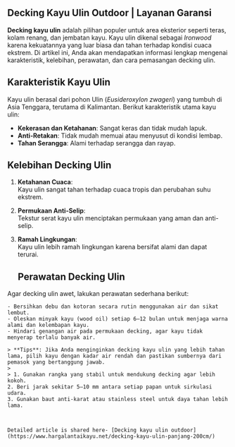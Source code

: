 ## Decking Kayu Ulin Outdoor | Layanan Garansi

**Decking kayu ulin** adalah pilihan populer untuk area eksterior seperti teras, kolam renang, dan jembatan kayu. Kayu ulin dikenal sebagai *Ironwood* karena kekuatannya yang luar biasa dan tahan terhadap kondisi cuaca ekstrem. Di artikel ini, Anda akan mendapatkan informasi lengkap mengenai karakteristik, kelebihan, perawatan, dan cara pemasangan decking ulin.

## Karakteristik Kayu Ulin

Kayu ulin berasal dari pohon Ulin (*Eusideroxylon zwageri*) yang tumbuh di Asia Tenggara, terutama di Kalimantan. Berikut karakteristik utama kayu ulin:

- **Kekerasan dan Ketahanan**: Sangat keras dan tidak mudah lapuk.
- **Anti-Retakan**: Tidak mudah memuai atau menyusut di kondisi lembap.
- **Tahan Serangga**: Alami terhadap serangga dan rayap.

## Kelebihan Decking Ulin

1. **Ketahanan Cuaca**:  
   Kayu ulin sangat tahan terhadap cuaca tropis dan perubahan suhu ekstrem.

2. **Permukaan Anti-Selip**:  
   Tekstur serat kayu ulin menciptakan permukaan yang aman dan anti-selip.

3. **Ramah Lingkungan**:  
   Kayu ulin lebih ramah lingkungan karena bersifat alami dan dapat terurai.

   ## Perawatan Decking Ulin

Agar decking ulin awet, lakukan perawatan sederhana berikut:

```plaintext
- Bersihkan debu dan kotoran secara rutin menggunakan air dan sikat lembut.
- Oleskan minyak kayu (wood oil) setiap 6–12 bulan untuk menjaga warna alami dan kelembapan kayu.
- Hindari genangan air pada permukaan decking, agar kayu tidak menyerap terlalu banyak air.

> **Tips**: Jika Anda menginginkan decking kayu ulin yang lebih tahan lama, pilih kayu dengan kadar air rendah dan pastikan sumbernya dari pemasok yang bertanggung jawab.
>
> 1. Gunakan rangka yang stabil untuk mendukung decking agar lebih kokoh.
2. Beri jarak sekitar 5–10 mm antara setiap papan untuk sirkulasi udara.
3. Gunakan baut anti-karat atau stainless steel untuk daya tahan lebih lama.



Detailed article is shared here- [Decking kayu ulin outdoor](https://www.hargalantaikayu.net/decking-kayu-ulin-panjang-200cm/)

